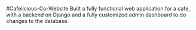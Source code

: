#Cafelicious-Co-Website
Built a fully functional web application for a cafe, with a backend on Django and a fully customized admin dashboard to do changes to the database.
